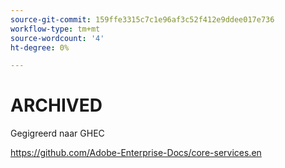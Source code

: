 ```yaml
---
source-git-commit: 159ffe3315c7c1e96af3c52f412e9ddee017e736
workflow-type: tm+mt
source-wordcount: '4'
ht-degree: 0%

---
```

# ARCHIVED

Gegigreerd naar GHEC

<https://github.com/Adobe-Enterprise-Docs/core-services.en>
